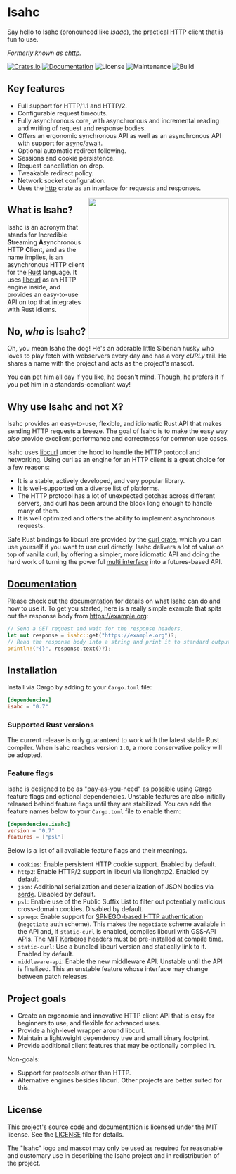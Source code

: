 # Isahc

Say hello to Isahc (pronounced like _Isaac_), the practical HTTP client that is fun to use.

_Formerly known as [chttp]._

[![Crates.io](https://img.shields.io/crates/v/isahc.svg)](https://crates.io/crates/isahc)
[![Documentation](https://docs.rs/isahc/badge.svg)][documentation]
![License](https://img.shields.io/github/license/sagebind/isahc.svg)
![Maintenance](https://img.shields.io/badge/maintenance-actively--developed-brightgreen.svg)
![Build](https://github.com/sagebind/isahc/workflows/ci/badge.svg)

## Key features

- Full support for HTTP/1.1 and HTTP/2.
- Configurable request timeouts.
- Fully asynchronous core, with asynchronous and incremental reading and writing of request and response bodies.
- Offers an ergonomic synchronous API as well as an asynchronous API with support for [async/await].
- Optional automatic redirect following.
- Sessions and cookie persistence.
- Request cancellation on drop.
- Tweakable redirect policy.
- Network socket configuration.
- Uses the [http] crate as an interface for requests and responses.

<img src="media/isahc.svg.png" width="320" align="right">

## What is Isahc?

Isahc is an acronym that stands for **I**ncredible **S**treaming **A**synchronous **H**TTP **C**lient, and as the name implies, is an asynchronous HTTP client for the [Rust] language. It uses [libcurl] as an HTTP engine inside, and provides an easy-to-use API on top that integrates with Rust idioms.

## No, _who_ is Isahc?

Oh, you mean Isahc the dog! He's an adorable little Siberian husky who loves to play fetch with webservers every day and has a very _cURLy_ tail. He shares a name with the project and acts as the project's mascot.

You can pet him all day if you like, he doesn't mind. Though, he prefers it if you pet him in a standards-compliant way!

## Why use Isahc and not X?

Isahc provides an easy-to-use, flexible, and idiomatic Rust API that makes sending HTTP requests a breeze. The goal of Isahc is to make the easy way _also_ provide excellent performance and correctness for common use cases.

Isahc uses [libcurl] under the hood to handle the HTTP protocol and networking. Using curl as an engine for an HTTP client is a great choice for a few reasons:

- It is a stable, actively developed, and very popular library.
- It is well-supported on a diverse list of platforms.
- The HTTP protocol has a lot of unexpected gotchas across different servers, and curl has been around the block long enough to handle many of them.
- It is well optimized and offers the ability to implement asynchronous requests.

Safe Rust bindings to libcurl are provided by the [curl crate], which you can use yourself if you want to use curl directly. Isahc delivers a lot of value on top of vanilla curl, by offering a simpler, more idiomatic API and doing the hard work of turning the powerful [multi interface] into a futures-based API.

## [Documentation]

Please check out the [documentation] for details on what Isahc can do and how to use it. To get you started, here is a really simple example that spits out the response body from https://example.org:

```rust
// Send a GET request and wait for the response headers.
let mut response = isahc::get("https://example.org")?;
// Read the response body into a string and print it to standard output.
println!("{}", response.text()?);
```

## Installation

Install via Cargo by adding to your `Cargo.toml` file:

```toml
[dependencies]
isahc = "0.7"
```

### Supported Rust versions

The current release is only guaranteed to work with the latest stable Rust compiler. When Isahc reaches version `1.0`, a more conservative policy will be adopted.

### Feature flags

Isahc is designed to be as "pay-as-you-need" as possible using Cargo feature
flags and optional dependencies. Unstable features are also initially
released behind feature flags until they are stabilized. You can add the
feature names below to your `Cargo.toml` file to enable them:

```toml
[dependencies.isahc]
version = "0.7"
features = ["psl"]
```

Below is a list of all available feature flags and their meanings.

- `cookies`: Enable persistent HTTP cookie support. Enabled by default.
- `http2`: Enable HTTP/2 support in libcurl via libnghttp2. Enabled by default.
- `json`: Additional serialization and deserialization of JSON bodies via [serde]. Disabled by default.
- `psl`: Enable use of the Public Suffix List to filter out potentially malicious cross-domain cookies. Disabled by default.
- `spnego`: Enable support for [SPNEGO-based HTTP authentication][rfc4559] (`negotiate` auth scheme). This makes the `negotiate` scheme available in the API and, if `static-curl` is enabled, compiles libcurl with GSS-API APIs. The [MIT Kerberos] headers must be pre-installed at compile time.
- `static-curl`: Use a bundled libcurl version and statically link to it. Enabled by default.
- `middleware-api`: Enable the new middleware API. Unstable until the API is finalized. This an unstable feature whose interface may change between patch releases.

## Project goals

- Create an ergonomic and innovative HTTP client API that is easy for beginners to use, and flexible for advanced uses.
- Provide a high-level wrapper around libcurl.
- Maintain a lightweight dependency tree and small binary footprint.
- Provide additional client features that may be optionally compiled in.

Non-goals:

- Support for protocols other than HTTP.
- Alternative engines besides libcurl. Other projects are better suited for this.

## License

This project's source code and documentation is licensed under the MIT license. See the [LICENSE](LICENSE) file for details.

The "Isahc" logo and mascot may only be used as required for reasonable and customary use in describing the Isahc project and in redistribution of the project.


[async/await]: https://rust-lang.github.io/async-book/01_getting_started/04_async_await_primer.html
[chttp]: https://crates.io/crates/chttp
[curl crate]: https://crates.io/crates/curl
[documentation]: https://docs.rs/isahc
[http]: https://github.com/hyperium/http
[libcurl]: https://curl.haxx.se/libcurl/
[MIT Kerberos]: https://web.mit.edu/kerberos/
[multi interface]: https://curl.haxx.se/libcurl/c/libcurl-multi.html
[rfc4559]: https://tools.ietf.org/html/rfc4559
[rust]: https://www.rustlang.org
[serde]: https://serde.rs
